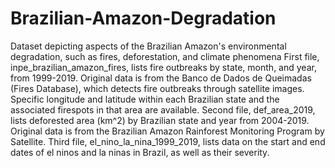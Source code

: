 # Brazilian-Amazon-Degradation
Dataset depicting aspects of the Brazilian Amazon's environmental degradation, such as fires, deforestation, and climate phenomena
First file, inpe_brazilian_amazon_fires, lists fire outbreaks by state, month, and year, from 1999-2019. Original data is from the Banco de Dados de Queimadas (Fires Database), which detects fire outbreaks through satellite images. Specific longitude and latitude within each Brazilian state and the associated firespots in that area are available.
Second file, def_area_2019, lists deforested area (km^2) by Brazilian state and year from 2004-2019. Original data is from the Brazilian Amazon Rainforest Monitoring Program by Satellite. 
Third file, el_nino_la_nina_1999_2019, lists data on the start and end dates of el ninos and la ninas in Brazil, as well as their severity. 
